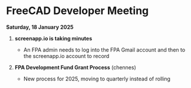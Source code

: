 # FreeCAD Developer Meeting

**Saturday, 18 January 2025**

1. **screenapp.io is taking minutes**
   - An FPA admin needs to log into the FPA Gmail account and then to the screenapp.io account to record

2. **FPA Development Fund Grant Process** (chennes)
   - New process for 2025, moving to quarterly instead of rolling
